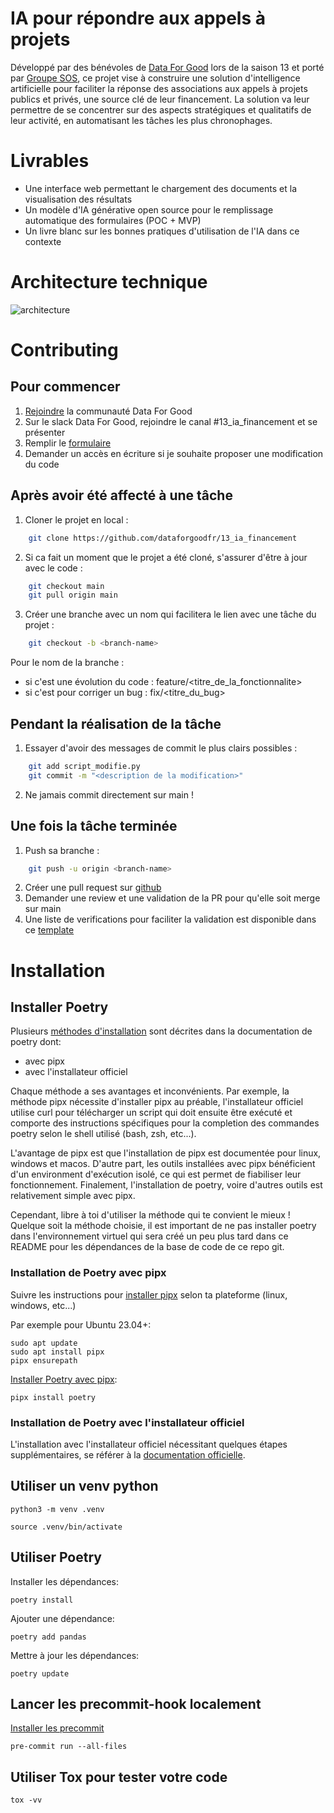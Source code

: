 # IA pour répondre aux appels à projets

Développé par des bénévoles de [Data For Good](https://www.dataforgood.fr/) lors de la saison 13 et porté par [Groupe SOS](https://www.groupe-sos.org/), ce projet vise à construire une solution d'intelligence artificielle pour faciliter la réponse des associations aux appels à projets publics et privés, une source clé de leur financement. La solution va leur permettre de se concentrer sur des aspects stratégiques et qualitatifs de leur activité, en automatisant les tâches les plus chronophages. 

# Livrables

- Une interface web permettant le chargement des documents et la visualisation des résultats
- Un modèle d'IA générative open source pour le remplissage automatique des formulaires (POC + MVP)
- Un livre blanc sur les bonnes pratiques d'utilisation de l'IA dans ce contexte

# Architecture technique

![architecture](https://github.com/user-attachments/assets/5f81142a-a2b0-4984-8e6f-6e1b0fd8343a)

# Contributing

## Pour commencer
1. [Rejoindre](https://dataforgood.fr/join) la communauté Data For Good
2. Sur le slack Data For Good, rejoindre le canal #13_ia_financement et se présenter
3. Remplir le [formulaire](https://noco.services.dataforgood.fr/dashboard/#/nc/form/895fb8bb-df66-495a-b806-6a1d49a514f3)
4. Demander un accès en écriture si je souhaite proposer une modification du code

## Après avoir été affecté à une tâche
1. Cloner le projet en local :
```bash
    git clone https://github.com/dataforgoodfr/13_ia_financement
```
2. Si ca fait un moment que le projet a été cloné, s'assurer d'être à jour avec le code :
```bash
    git checkout main
    git pull origin main
```
3. Créer une branche avec un nom qui facilitera le lien avec une tâche du projet :
```bash
    git checkout -b <branch-name>
```
Pour le nom de la branche :
- si c'est une évolution du code : feature/<titre_de_la_fonctionnalite>
- si c'est pour corriger un bug : fix/<titre_du_bug>

## Pendant la réalisation de la tâche
1. Essayer d'avoir des messages de commit le plus clairs possibles :
```bash
    git add script_modifie.py
    git commit -m "<description de la modification>"
```
2. Ne jamais commit directement sur main !

## Une fois la tâche terminée
1. Push sa branche :
```bash
    git push -u origin <branch-name>
```
2. Créer une pull request sur [github](https://github.com/dataforgoodfr/13_ia_financement/compare)
3. Demander une review et une validation de la PR pour qu'elle soit merge sur main
4. Une liste de verifications pour faciliter la validation est disponible dans ce [template](.github/pull_request_template.md)

# Installation

## Installer Poetry

Plusieurs [méthodes d'installation](https://python-poetry.org/docs/#installation) sont décrites dans la documentation de poetry dont:

- avec pipx
- avec l'installateur officiel

Chaque méthode a ses avantages et inconvénients. Par exemple, la méthode pipx nécessite d'installer pipx au préable, l'installateur officiel utilise curl pour télécharger un script qui doit ensuite être exécuté et comporte des instructions spécifiques pour la completion des commandes poetry selon le shell utilisé (bash, zsh, etc...).

L'avantage de pipx est que l'installation de pipx est documentée pour linux, windows et macos. D'autre part, les outils installées avec pipx bénéficient d'un environment d'exécution isolé, ce qui est permet de fiabiliser leur fonctionnement. Finalement, l'installation de poetry, voire d'autres outils est relativement simple avec pipx.

Cependant, libre à toi d'utiliser la méthode qui te convient le mieux ! Quelque soit la méthode choisie, il est important de ne pas installer poetry dans l'environnement virtuel qui sera créé un peu plus tard dans ce README pour les dépendances de la base de code de ce repo git.

### Installation de Poetry avec pipx

Suivre les instructions pour [installer pipx](https://pipx.pypa.io/stable/#install-pipx) selon ta plateforme (linux, windows, etc...)

Par exemple pour Ubuntu 23.04+:

    sudo apt update
    sudo apt install pipx
    pipx ensurepath

[Installer Poetry avec pipx](https://python-poetry.org/docs/#installing-with-pipx):

    pipx install poetry

### Installation de Poetry avec l'installateur officiel

L'installation avec l'installateur officiel nécessitant quelques étapes supplémentaires,
se référer à la [documentation officielle](https://python-poetry.org/docs/#installing-with-the-official-installer).

## Utiliser un venv python

    python3 -m venv .venv

    source .venv/bin/activate

## Utiliser Poetry

Installer les dépendances:

    poetry install

Ajouter une dépendance:

    poetry add pandas

Mettre à jour les dépendances:

    poetry update

## Lancer les precommit-hook localement

[Installer les precommit](https://pre-commit.com/)

    pre-commit run --all-files

## Utiliser Tox pour tester votre code

    tox -vv
